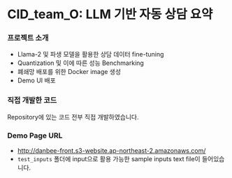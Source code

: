 # CID_team_O: LLM 기반 자동 상담 요약 

### 프로젝트 소개
- Llama-2 및 파생 모델을 활용한 상담 데이터 fine-tuning
- Quantization 및 이에 따른 성능 Benchmarking
- 폐쇄망 배포를 위한 Docker image 생성
- Demo UI 배포


### 직접 개발한 코드
Repository에 있는 코드 전부 직접 개발하였습니다.


### Demo Page URL
- http://danbee-front.s3-website.ap-northeast-2.amazonaws.com/
- `test_inputs` 폴더에 input으로 활용 가능한 sample inputs text file이 들어있습니다.
